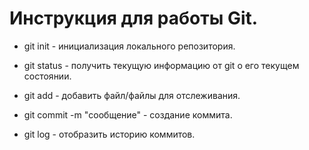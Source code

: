 # Инструкция для работы Git.

* git init - инициализация локального репозитория.

* git status - получить текущую информацию от git о его текущем состоянии.

* git add - добавить файл/файлы для отслеживания.

* git commit -m "сообщение" - создание коммита.

* git log - отобразить историю коммитов.





